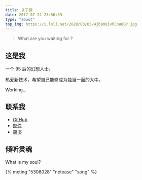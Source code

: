 ```yaml
---
title: 关于我
date: 2017-07-22 23:56:39
type: "about"
top_img: https://i.loli.net/2020/03/05/4jb9m8ivhEnuOBY.jpg
---
```


> What are you waiting for ?

这是我
------

一个 95 后的幻想人士。

热爱新技术，希望自己能够成为独当一面的大牛。

Working...

联系我
-------

- [GitHub](https://github.com/MerleLiuKun)
- [邮件](merle.liukun@gmail.com)
- [简书](https://www.jianshu.com/u/cafa569ddcf1)

倾听灵魂
-------

What is my soul?

{% meting "5308028" "netease" "song" %}
